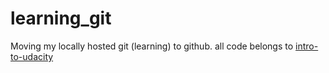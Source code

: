 # learning_git
Moving my locally hosted git (learning) to github.
all code belongs to [intro-to-udacity](https://www.udacity.com/course/version-control-with-git--ud123)
